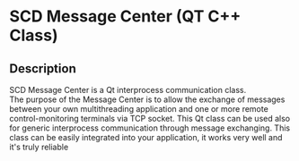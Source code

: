 # SCD Message Center (QT C++ Class)

## Description
SCD Message Center is a Qt interprocess communication class.<br>
The purpose of the Message Center is to allow the exchange of messages between your own multithreading application and one or more remote control-monitoring terminals via TCP socket. 
This Qt class can be used also for generic interprocess communication through message exchanging.
This class can be easily integrated into your application, it works very well and it's truly reliable
